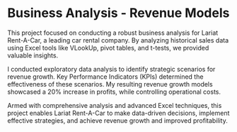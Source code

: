 # Business Analysis - Revenue Models
This project focused on conducting a robust business analysis for Lariat Rent-A-Car, a leading car rental company. By analyzing historical sales data using Excel tools like VLookUp, pivot tables, and t-tests, we provided valuable insights.

I conducted exploratory data analysis to identify strategic scenarios for revenue growth. Key Performance Indicators (KPIs) determined the effectiveness of these scenarios. My resulting revenue growth models showcased a 20% increase in profits, while controlling operational costs.

Armed with comprehensive analysis and advanced Excel techniques, this project enables Lariat Rent-A-Car to make data-driven decisions, implement effective strategies, and achieve revenue growth and improved profitability.
